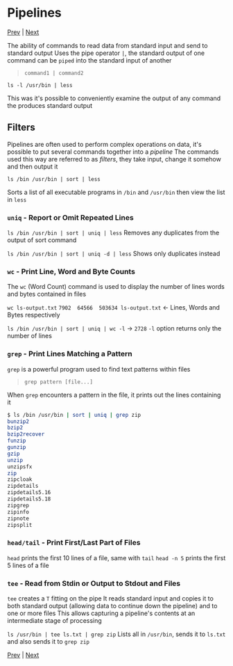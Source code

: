 # Pipelines

[Prev](Redirection.md) | [Next]()

The ability of commands to read data from standard input and send to standard output
Uses the pipe operator `|`, the standard output of one command can be `piped` into the standard input of another

> `command1 | command2`

`ls -l /usr/bin | less`

This was it's possible to conveniently examine the output of any command the produces standard output

## Filters

Pipelines are often used to perform complex operations on data, it's possible to put several commands together into a *pipeline*
The commands used this way are referred to as *filters*, they take input, change it somehow and then output it

`ls /bin /usr/bin | sort | less`

Sorts a list of all executable programs in `/bin` and `/usr/bin` then view the list in `less`

### `uniq` - Report or Omit Repeated Lines

`ls /bin /usr/bin | sort | uniq | less`
Removes any duplicates from the output of sort command

`ls /bin /usr/bin | sort | uniq -d | less`
Shows only duplicates instead

### `wc` - Print Line, Word and Byte Counts

The `wc` (Word Count) command is used to display the number of lines words and bytes contained in files

`wc ls-output.txt`
`7902  64566  503634 ls-output.txt` <- Lines, Words and Bytes respectively

`ls /bin /usr/bin | sort | uniq | wc -l` -> `2728`
`-l` option returns only the number of lines

### `grep` - Print Lines Matching a Pattern

`grep` is a powerful program used to find text patterns within files

> `grep pattern [file...]`

When `grep` encounters a pattern in the file, it prints out the lines containing it

```bash
$ ls /bin /usr/bin | sort | uniq | grep zip
bunzip2
bzip2
bzip2recover
funzip
gunzip
gzip
unzip
unzipsfx
zip
zipcloak
zipdetails
zipdetails5.16
zipdetails5.18
zipgrep
zipinfo
zipnote
zipsplit
```

### `head/tail` - Print First/Last Part of Files

`head` prints the first 10 lines of a file, same with `tail`
`head -n 5` prints the first 5 lines of a file

### `tee` - Read from Stdin or Output to Stdout and Files

`tee` creates a `T` fitting on the pipe
It reads standard input and copies it to both standard output (allowing data to continue down the pipeline) and to one or more files
This allows capturing a pipeline's contents at an intermediate stage of processing

`ls /usr/bin | tee ls.txt | grep zip`
Lists all in `/usr/bin`, sends it to `ls.txt` and also sends it to `grep zip`

[Prev](Redirection.md) | [Next]()
